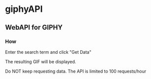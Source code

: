 # giphyAPI

## WebAPI for GIPHY

### How

Enter the search term and click "Get Data"

The resulting GIF will be displayed.

Do NOT keep requesting data.
The API is limited to 100 requests/hour